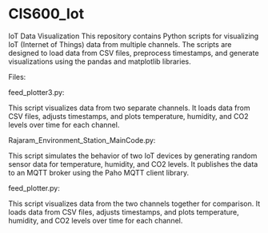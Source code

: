 # CIS600_Iot

IoT Data Visualization
This repository contains Python scripts for visualizing IoT (Internet of Things) data from multiple channels. The scripts are designed to load data from CSV files, preprocess timestamps, and generate visualizations using the pandas and matplotlib libraries.

Files:

feed_plotter3.py:

This script visualizes data from two separate channels. It loads data from CSV files, adjusts timestamps, and plots temperature, humidity, and CO2 levels over time for each channel.

Rajaram_Environment_Station_MainCode.py:

This script simulates the behavior of two IoT devices by generating random sensor data for temperature, humidity, and CO2 levels. It publishes the data to an MQTT broker using the Paho MQTT client library.

feed_plotter.py:

This script visualizes data from the two channels together for comparison. It loads data from CSV files, adjusts timestamps, and plots temperature, humidity, and CO2 levels over time for each channel.
